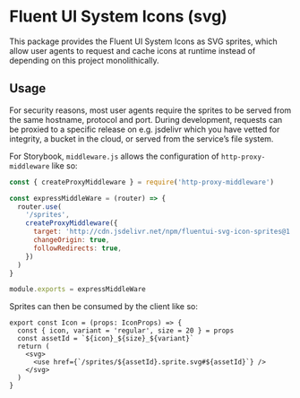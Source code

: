 # Fluent UI System Icons (svg)

This package provides the Fluent UI System Icons as SVG sprites, which allow user agents to request and cache icons at runtime instead of depending on this project monolithically.

## Usage

For security reasons, most user agents require the sprites to be served from the same hostname, protocol and port. During development, requests can be proxied to a specific release on e.g. jsdelivr which you have vetted for integrity, a bucket in the cloud, or served from the service’s file system.

For Storybook, `middleware.js` allows the configuration of `http-proxy-middleware` like so:

```js
const { createProxyMiddleware } = require('http-proxy-middleware')

const expressMiddleWare = (router) => {
  router.use(
    '/sprites',
    createProxyMiddleware({
      target: 'http://cdn.jsdelivr.net/npm/fluentui-svg-icon-sprites@1.1.142/',
      changeOrigin: true,
      followRedirects: true,
    })
  )
}

module.exports = expressMiddleWare
```

Sprites can then be consumed by the client like so:

```tsx
export const Icon = (props: IconProps) => {
  const { icon, variant = 'regular', size = 20 } = props
  const assetId = `${icon}_${size}_${variant}`
  return (
    <svg>
      <use href={`/sprites/${assetId}.sprite.svg#${assetId}`} />
    </svg>
  )
}
```
